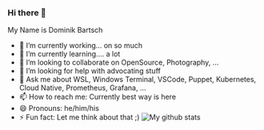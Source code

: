 ### Hi there 👋

My Name is Dominik Bartsch 

- 🔭 I’m currently working... on so much
- 🌱 I’m currently learning.... a lot
- 👯 I’m looking to collaborate on OpenSource, Photography, ...
- 🤔 I’m looking for help with advocating stuff
- 💬 Ask me about WSL, Windows Terminal, VSCode, Puppet, Kubernetes, Cloud Native, Prometheus, Grafana, ...
- 📫 How to reach me: Currently best way is here
- 😄 Pronouns: he/him/his
- ⚡ Fun fact: Let me think about that ;)
![My github stats](https://github-readme-stats.vercel.app/api?username=dominik-ba&show_icons=true)

